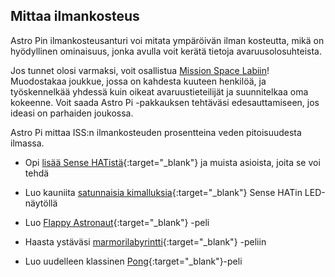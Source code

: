 ## Mittaa ilmankosteus

Astro Pin ilmankosteusanturi voi mitata ympäröivän ilman kosteutta, mikä on hyödyllinen ominaisuus, jonka avulla voit kerätä tietoja avaruusolosuhteista.

Jos tunnet olosi varmaksi, voit osallistua [Mission Space Labiin](https://astro-pi.org/missions/space-lab/)! Muodostakaa joukkue, jossa on kahdesta kuuteen henkilöä, ja työskennelkää yhdessä kuin oikeat avaruustieteilijät ja suunnitelkaa oma kokeenne. Voit saada Astro Pi -pakkauksen tehtäväsi edesauttamiseen, jos ideasi on parhaiden joukossa.

Astro Pi mittaa ISS:n ilmankosteuden prosentteina veden pitoisuudesta ilmassa.

+ Opi [lisää Sense HATistä](https://projects.raspberrypi.org/fi-FI/projects/getting-started-with-the-sense-hat){:target="_blank"} ja muista asioista, joita se voi tehdä

+ Luo kauniita [satunnaisia kimalluksia](https://projects.raspberrypi.org/en/projects/sense-hat-random-sparkles){:target="_blank"} Sense HATin LED-näytöllä

+ Luo [Flappy Astronaut](https://projects.raspberrypi.org/fi-FI/projects/flappy-astronaut){:target="_blank"} -peli

+ Haasta ystäväsi [marmorilabyrintti](https://projects.raspberrypi.org/en/projects/sense-hat-marble-maze){:target="_blank"} -peliin

+ Luo uudelleen klassinen [Pong](https://projects.raspberrypi.org/fi-FI/projects/sense-hat-pong){:target="_blank"}-peli

